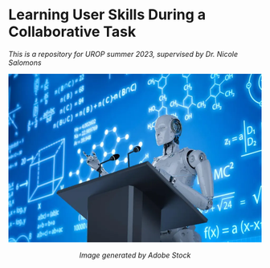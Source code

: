 # Learning User Skills During a Collaborative Task

*This is a repository for UROP summer 2023, supervised by Dr. Nicole Salomons*

<p align="center">
<img src="AdobeStock_206783935-1200x800.webp" width="600">
</p>
<p align="center">
<em>Image generated by  Adobe Stock</em>
</p>